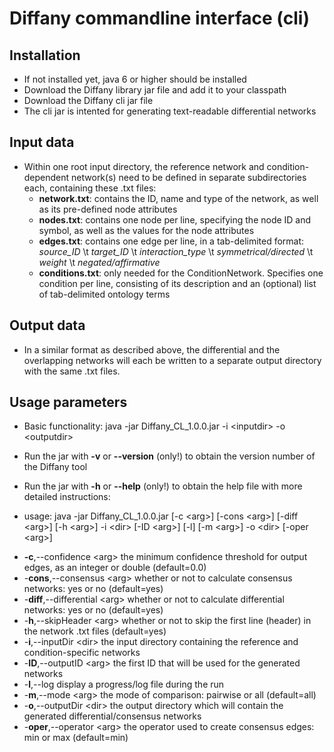 # Diffany commandline interface (cli) ####
## Installation ####
 - If not installed yet, java 6 or higher should be installed 
 - Download the Diffany library jar file and add it to your classpath
 - Download the Diffany cli jar file
 - The cli jar is intented for generating text-readable differential networks

## Input data ####
 - Within one root input directory, the reference network and condition-dependent network(s) need to be defined in separate subdirectories each, containing these .txt files:
   + **network.txt**: contains the ID, name and type of the network, as well as its pre-defined node attributes
   + **nodes.txt**: contains one node per line, specifying the node ID and symbol, as well as the values for the node attributes
   + **edges.txt**: contains one edge per line, in a tab-delimited format: *source\_ID* \t *target\_ID* \t *interaction\_type* \t *symmetrical/directed* \t *weight* \t *negated/affirmative*
   + **conditions.txt**: only needed for the ConditionNetwork. Specifies one condition per line, consisting of its description and an (optional) list of tab-delimited ontology terms
   
## Output data ####
 - In a similar format as described above, the differential and the overlapping networks will each be written to a separate output directory with the same .txt files.

## Usage parameters ####
 - Basic functionality: java -jar Diffany_CL_1.0.0.jar -i \<inputdir\> -o \<outputdir\>

 - Run the jar with **-v** or **--version** (only!) to obtain the version number of the Diffany tool
 - Run the jar with **-h** or **--help** (only!) to obtain the help file with more detailed instructions:
 
 - usage: java -jar Diffany_CL_1.0.0.jar [-c \<arg\>] [-cons \<arg\>] [-diff \<arg\>] [-h \<arg\>] -i \<dir\> [-ID \<arg\>] [-l] [-m \<arg\>] -o \<dir\> [-oper \<arg\>]
 + **-c**,--confidence \<arg\>                   the minimum confidence threshold for output edges, as an integer or double (default=0.0)
 + -**cons**,--consensus \<arg\>      whether or not to calculate consensus networks: yes or no (default=yes)
 + -**diff**,--differential \<arg\>   whether or not to calculate differential networks: yes or no (default=yes)
 + -**h**,--skipHeader \<arg\>                   whether or not to skip the first line (header) in the network .txt files (default=yes)
 + -**i**,--inputDir \<dir\>                     the input directory containing the reference and condition-specific networks
 + -**ID**,--outputID \<arg\>                    the first ID that will be used for the generated networks
 + -**l**,--log                                display a progress/log file during the run
 + -**m**,--mode \<arg\>                         the mode of comparison: pairwise or all (default=all)
 + -**o**,--outputDir \<dir\>                    the output directory which will contain the generated differential/consensus networks
 + -**oper**,--operator \<arg\>                  the operator used to create consensus edges: min or max (default=min)
 

